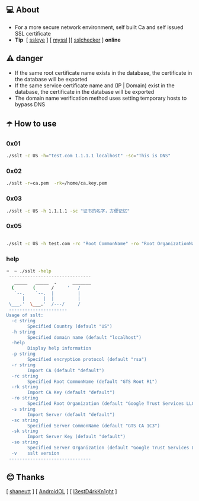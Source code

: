 ## 💻 About

- For a more secure network environment, self built Ca and self issued SSL certificate
- **Tip**  \[ [ssleye](https://www.ssleye.com/self_sign.html) ] \[ [myssl](https://myssl.com/create_test_cert.html) ]\[ [sslchecker](https://www.sslchecker.com/csr/self_signed) ] **online**

## ⚠️ danger

- If the same root certificate name exists in the database, the certificate in the database will be exported
- If the same service certificate name and (IP | Domain) exist in the database, the certificate in the database will be exported
- The domain name verification method uses setting temporary hosts to bypass DNS

## ☂️ How to use

### 0x01

```bash
./sslt -c US -h="test.com 1.1.1.1 localhost" -sc="This is DNS"
```

### 0x02

```bash
./sslt -r=ca.pem  -rk=/home/ca.key.pem
```

### 0x03

```bash
./sslt -c US -h 1.1.1.1 -sc "证书的名字，方便记忆"
```

### 0x05

```bash

./sslt -c US -h test.com -rc "Root CommonName" -ro "Root OrganizationName" -sc "Server CommonName" -so "Server OrganizationName"
```

### help

```bash
➜  ~ ./sslt -help
 -------------------------------
   _____   _____  .      _______
  (       (      /     '   /
   `--.    `--.  |         |
      |       |  |         |
 \___.'  \___.'  /---/     /
 ----------------------
Usage of sslt:
  -c string
        Specified Country (default "US")
  -h string
        Specified domain name (default "localhost")
  -help
        Display help information
  -p string
        Specified encryption protocol (default "rsa")
  -r string
        Import CA (default "default")
  -rc string
        Specified Root CommonName (default "GTS Root R1")
  -rk string
        Import CA Key (default "default")
  -ro string
        Specified Root Organization (default "Google Trust Services LLC")
  -s string
        Import Server (default "default")
  -sc string
        Specified Server CommonName (default "GTS CA 1C3")
  -sk string
        Import Server Key (default "default")
  -so string
        Specified Server Organization (default "Google Trust Services LLC")
  -v    sslt version
 -------------------------------
```

## 😊 Thanks

\[ [shaneutt](https://gist.github.com/shaneutt/5e1995295cff6721c89a71d13a71c251) ]  \[  [AndroidOL](https://post.m.smzdm.com/p/715145/) ]  \[ [I3estD4rkKn1ght](https://github.com/I3estD4rkKn1ght) ]